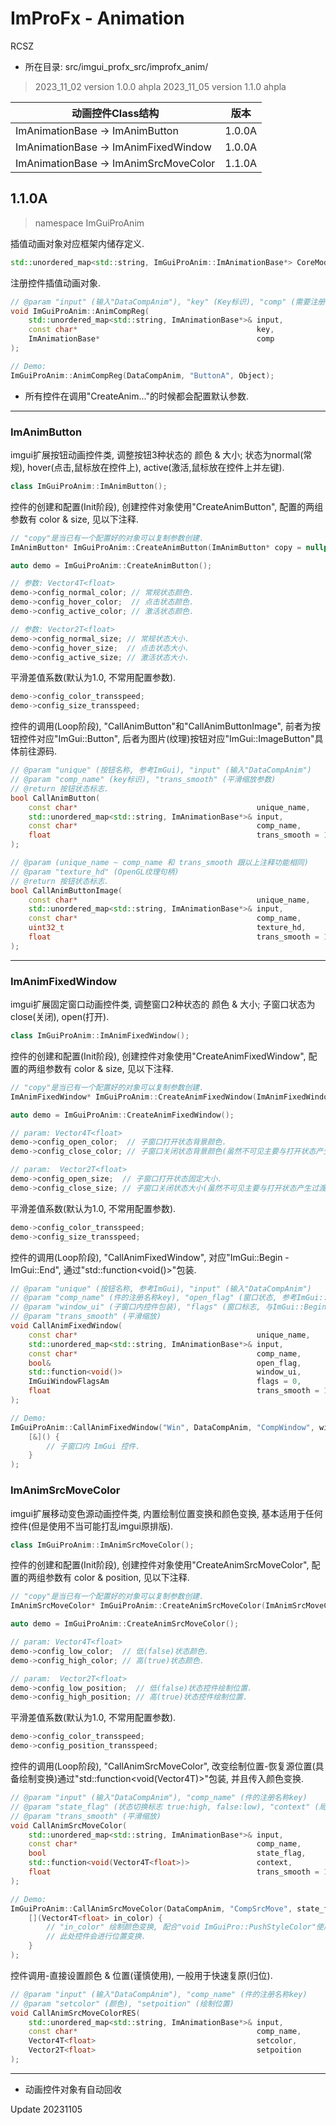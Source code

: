 # ImProFx - Animation
RCSZ

- 所在目录: src/imgui_profx_src/improfx_anim/

> 2023_11_02 version 1.0.0 ahpla
> 2023_11_05 version 1.1.0 ahpla

|动画控件Class结构| 版本 |
|----|----|
|ImAnimationBase -> ImAnimButton | 1.0.0A |
|ImAnimationBase -> ImAnimFixedWindow | 1.0.0A |
|ImAnimationBase -> ImAnimSrcMoveColor | 1.1.0A |

## 1.1.0A
> namespace ImGuiProAnim

插值动画对象对应框架内储存定义.
```cpp
std::unordered_map<std::string, ImGuiProAnim::ImAnimationBase*> CoreModuleRender::FrameworkRender::DataCompAnim = {};
```

注册控件插值动画对象.
```cpp
// @param "input" (输入"DataCompAnim"), "key" (Key标识), "comp" (需要注册的控件对象)
void ImGuiProAnim::AnimCompReg(
    std::unordered_map<std::string, ImAnimationBase*>& input, 
    const char*                                        key, 
    ImAnimationBase*                                   comp
);

// Demo:
ImGuiProAnim::AnimCompReg(DataCompAnim, "ButtonA", Object);
```
- 所有控件在调用"CreateAnim..."的时候都会配置默认参数.

---

### ImAnimButton
imgui扩展按钮动画控件类, 调整按钮3种状态的 颜色 & 大小; 状态为normal(常规), hover(点击,鼠标放在控件上), active(激活,鼠标放在控件上并左键).
```cpp
class ImGuiProAnim::ImAnimButton();
```

控件的创建和配置(Init阶段), 创建控件对象使用"CreateAnimButton", 配置的两组参数有 color & size, 见以下注释.
```cpp
// "copy"是当已有一个配置好的对象可以复制参数创建.
ImAnimButton* ImGuiProAnim::CreateAnimButton(ImAnimButton* copy = nullptr);

auto demo = ImGuiProAnim::CreateAnimButton();

// 参数: Vector4T<float>
demo->config_normal_color; // 常规状态颜色.
demo->config_hover_color;  // 点击状态颜色.
demo->config_active_color; // 激活状态颜色.

// 参数: Vector2T<float>
demo->config_normal_size; // 常规状态大小.
demo->config_hover_size;  // 点击状态大小.
demo->config_active_size; // 激活状态大小.
```

平滑差值系数(默认为1.0, 不常用配置参数).
```cpp
demo->config_color_transspeed;
demo->config_size_transspeed;
```

控件的调用(Loop阶段), "CallAnimButton"和"CallAnimButtonImage", 前者为按钮控件对应"ImGui::Button", 后者为图片(纹理)按钮对应"ImGui::ImageButton"具体前往源码.
```cpp
// @param "unique" (按钮名称, 参考ImGui), "input" (输入"DataCompAnim")
// @param "comp_name" (key标识), "trans_smooth" (平滑缩放参数)
// @return 按钮状态标志.
bool CallAnimButton(
	const char*                                        unique_name,
	std::unordered_map<std::string, ImAnimationBase*>& input,
	const char*                                        comp_name,
	float                                              trans_smooth = 1.0f
);

// @param (unique_name ~ comp_name 和 trans_smooth 跟以上注释功能相同)
// @param "texture_hd" (OpenGL纹理句柄)
// @return 按钮状态标志.
bool CallAnimButtonImage(
	const char*                                        unique_name,
	std::unordered_map<std::string, ImAnimationBase*>& input,
	const char*                                        comp_name,
	uint32_t                                           texture_hd,
	float                                              trans_smooth = 1.0f
);
```
---

### ImAnimFixedWindow
imgui扩展固定窗口动画控件类, 调整窗口2种状态的 颜色 & 大小; 子窗口状态为close(关闭), open(打开).
```cpp
class ImGuiProAnim::ImAnimFixedWindow();
```

控件的创建和配置(Init阶段), 创建控件对象使用"CreateAnimFixedWindow", 配置的两组参数有 color & size, 见以下注释.
```cpp
// "copy"是当已有一个配置好的对象可以复制参数创建.
ImAnimFixedWindow* ImGuiProAnim::CreateAnimFixedWindow(ImAnimFixedWindow* copy = nullptr);

auto demo = ImGuiProAnim::CreateAnimFixedWindow();

// param: Vector4T<float>
demo->config_open_color;  // 子窗口打开状态背景颜色.
demo->config_close_color; // 子窗口关闭状态背景颜色(虽然不可见主要与打开状态产生过渡).

// param:  Vector2T<float>
demo->config_open_size;  // 子窗口打开状态固定大小.
demo->config_close_size; // 子窗口关闭状态大小(虽然不可见主要与打开状态产生过渡).
```

平滑差值系数(默认为1.0, 不常用配置参数).
```cpp
demo->config_color_transspeed;
demo->config_size_transspeed;
```

控件的调用(Loop阶段), "CallAnimFixedWindow", 对应"ImGui::Begin - ImGui::End", 通过"std::function<void()>"包装.
```cpp
// @param "unique" (按钮名称, 参考ImGui), "input" (输入"DataCompAnim")
// @param "comp_name" (件的注册名称key), "open_flag" (窗口状态, 参考ImGui::Begin的bool* p_open标志)
// @param "window_ui" (子窗口内控件包装), "flags" (窗口标志, 与ImGui::Begin的ImGuiWindowFlags Flags等价)
// @param "trans_smooth" (平滑缩放)
void CallAnimFixedWindow(
	const char*                                        unique_name, 
	std::unordered_map<std::string, ImAnimationBase*>& input,
	const char*                                        comp_name,
	bool&                                              open_flag,
	std::function<void()>                              window_ui,
	ImGuiWindowFlagsAm                                 flags = 0,
	float                                              trans_smooth = 1.0f
);

// Demo:
ImGuiProAnim::CallAnimFixedWindow("Win", DataCompAnim, "CompWindow", window_flag,
	[&]() {
	    // 子窗口内 ImGui 控件.
	}
);
```

### ImAnimSrcMoveColor
imgui扩展移动变色源动画控件类, 内置绘制位置变换和颜色变换, 基本适用于任何控件(但是使用不当可能打乱imgui原排版).
```cpp
class ImGuiProAnim::ImAnimSrcMoveColor();
```

控件的创建和配置(Init阶段), 创建控件对象使用"CreateAnimSrcMoveColor", 配置的两组参数有 color & position, 见以下注释.
```cpp
// "copy"是当已有一个配置好的对象可以复制参数创建.
ImAnimSrcMoveColor* ImGuiProAnim::CreateAnimSrcMoveColor(ImAnimSrcMoveColor* copy = nullptr);

auto demo = ImGuiProAnim::CreateAnimSrcMoveColor();

// param: Vector4T<float>
demo->config_low_color;  // 低(false)状态颜色.
demo->config_high_color; // 高(true)状态颜色.

// param:  Vector2T<float>
demo->config_low_position;  // 低(false)状态控件绘制位置.
demo->config_high_position; // 高(true)状态控件绘制位置.
```

平滑差值系数(默认为1.0, 不常用配置参数).
```cpp
demo->config_color_transspeed;
demo->config_position_transspeed;
```

控件的调用(Loop阶段), "CallAnimSrcMoveColor", 改变绘制位置-恢复源位置(具备绘制变换)通过"std::function<void(Vector4T<float>)>"包装, 并且传入颜色变换.
```cpp
// @param "input" (输入"DataCompAnim"), "comp_name" (件的注册名称key)
// @param "state_flag" (状态切换标志 true:high, false:low), "context" (局部绘制控件包装, 传入颜色变换)
// @param "trans_smooth" (平滑缩放)
void CallAnimSrcMoveColor(
	std::unordered_map<std::string, ImAnimationBase*>& input,
	const char*                                        comp_name,
	bool                                               state_flag,
	std::function<void(Vector4T<float>)>               context,
	float                                              trans_smooth = 1.0f
);

// Demo:
ImGuiProAnim::CallAnimSrcMoveColor(DataCompAnim, "CompSrcMove", state_flag,
	[](Vector4T<float> in_color) {
		// "in_color" 绘制颜色变换, 配合"void ImGuiPro::PushStyleColor"使用.
		// 此处控件会进行位置变换.
	}
);
```

控件调用-直接设置颜色 & 位置(谨慎使用), 一般用于快速复原(归位).
```cpp
// @param "input" (输入"DataCompAnim"), "comp_name" (件的注册名称key)
// @param "setcolor" (颜色), "setpoition" (绘制位置)
void CallAnimSrcMoveColorRES(
	std::unordered_map<std::string, ImAnimationBase*>& input,
	const char*                                        comp_name,
	Vector4T<float>                                    setcolor,
	Vector2T<float>                                    setpoition
);
```

---

- 动画控件对象有自动回收

Update 20231105